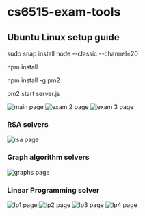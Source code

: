 # cs6515-exam-tools
## Ubuntu Linux setup guide
sudo snap install node --classic --channel=20

npm install

npm install -g pm2

pm2 start server.js

![main page](docs/images/main.jpg?raw=true)
![exam 2 page](docs/images/exam2.jpg?raw=true)
![exam 3 page](docs/images/exam3.jpg?raw=true)

### RSA solvers
![rsa page](docs/images/rsa.jpg?raw=true)

### Graph algorithm solvers
![graphs page](docs/images/graphs.jpg?raw=true)

### Linear Programming solver
![lp1 page](docs/images/lp1.jpg?raw=true)
![lp2 page](docs/images/lp2.jpg?raw=true)
![lp3 page](docs/images/lp3.jpg?raw=true)
![lp4 page](docs/images/lp4.jpg?raw=true)
